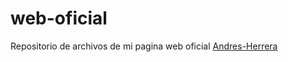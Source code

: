 # web-oficial
Repositorio de archivos de mi pagina web oficial [Andres-Herrera](https://andresherreraweb.es/)
